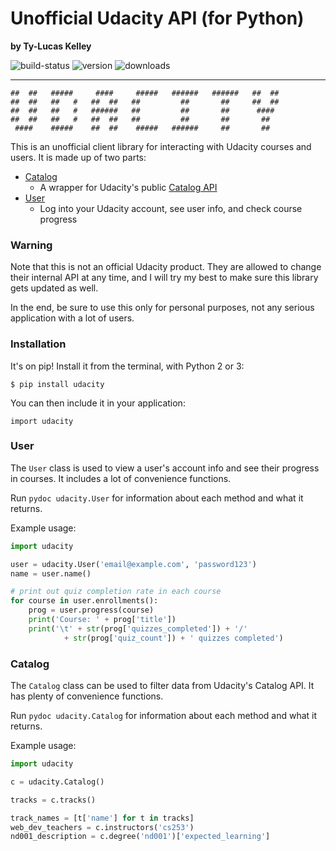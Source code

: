 # Unofficial Udacity API (for Python)

**by Ty-Lucas Kelley**

![build-status](https://travis-ci.org/tylucaskelley/udacity-api-python.svg?branch=master)
![version](https://pypip.in/version/udacity/badge.svg)
![downloads](https://pypip.in/download/udacity/badge.svg)

---

    ##  ##   #####     ####     #####   ######   ######   ##  ##
    ##  ##   ##   #   ##  ##   ##         ##       ##     ##  ##
    ##  ##   ##   #   ######   ##         ##       ##      ####
    ##  ##   ##   #   ##  ##   ##         ##       ##       ##
     ####    #####    ##  ##    #####   ######     ##       ##

This is an unofficial client library for interacting with Udacity courses and users.
It is made up of two parts:

* [Catalog](#catalog)
    * A wrapper for Udacity's public [Catalog API](http://udacity.com/public-api/v0/courses)
* [User](#user)
    * Log into your Udacity account, see user info, and check course progress

### Warning

Note that this is not an official Udacity product. They are allowed to change their internal
API at any time, and I will try my best to make sure this library gets updated as well.

In the end, be sure to use this only for personal purposes, not any serious application with
a lot of users.

### Installation

It's on pip! Install it from the terminal, with Python 2 or 3:

    $ pip install udacity

You can then include it in your application:

    import udacity

### User

The `User` class is used to view a user's account info and see their progress in courses.
It includes a lot of convenience functions.

Run `pydoc udacity.User` for information about each method and what it returns.

Example usage:

```py
import udacity

user = udacity.User('email@example.com', 'password123')
name = user.name()

# print out quiz completion rate in each course
for course in user.enrollments():
    prog = user.progress(course)
    print('Course: ' + prog['title'])
    print('\t' + str(prog['quizzes_completed']) + '/'
            + str(prog['quiz_count']) + ' quizzes completed')
```

### Catalog

The `Catalog` class can be used to filter data from Udacity's Catalog API. It has
plenty of convenience functions.

Run `pydoc udacity.Catalog` for information about each method and what it returns.

Example usage:

```py
import udacity

c = udacity.Catalog()

tracks = c.tracks()

track_names = [t['name'] for t in tracks]
web_dev_teachers = c.instructors('cs253')
nd001_description = c.degree('nd001')['expected_learning']
```
